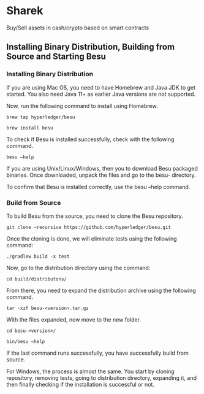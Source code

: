 # Sharek
Buy/Sell assets in cash/crypto based on smart contracts


## Installing Binary Distribution, Building from Source and Starting Besu

### Installing Binary Distribution
If you are using Mac OS, you need to have Homebrew and Java JDK to get started. You also need Java 11+ as earlier Java versions are not supported.

Now, run the following command to install using Homebrew.

```brew tap hyperledger/besu```

```brew install besu```

To check if Besu is installed successfully, check with the following command.

```besu –help```

If you are using Unix/Linux/Windows, then you to download Besu packaged binaries. Once downloaded, unpack the files and go to the besu-<release> directory. 

To confirm that Besu is installed correctly, use the besu –help command.

  
### Build from Source
  
To build Besu from the source, you need to clone the Besu repository.

```git clone –recursive https://github.com/hyperledger/besu.git```

Once the cloning is done, we will eliminate tests using the following command:

```./gradlew build -x test```

Now, go to the distribution directory using the command:

```cd build/distributons/```

From there, you need to expand the distribution archive using the following command.

```tar -xzf besu-<version>.tar.gz```

With the files expanded, now move to the new folder.

```cd besu-<version>/```

```bin/besu –help```

If the last command runs successfully, you have successfully build from source.

For Windows, the process is almost the same. You start by cloning repository, removing tests, going to distribution directory, expanding it, and then finally checking if the installation is successful or not.

